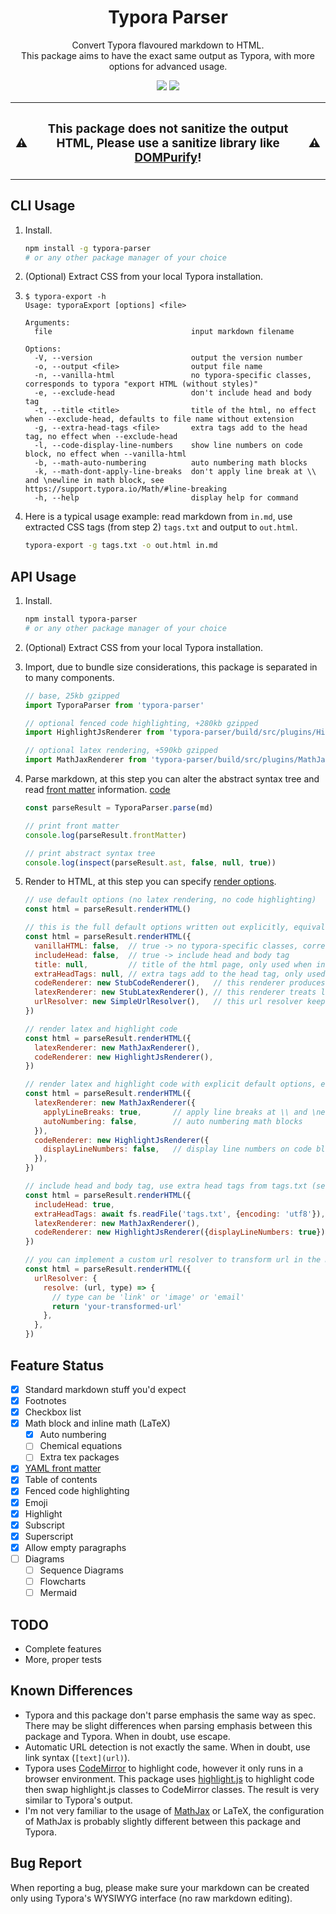 <div align="center">
  <h1>Typora Parser</h1>
  <p>Convert Typora flavoured markdown to HTML.<br/>This package aims to have the exact same output as Typora, with more options for advanced usage.</p>
  <p>
    <img src="https://img.shields.io/npm/v/typora-parser?style=for-the-badge"/>
    <a href="https://github.com/PegasisForever/typora-parser/blob/master/LICENSE"><img src="https://img.shields.io/github/license/PegasisForever/typora-parser?style=for-the-badge"></a>
  </p>
</div>

<table>
  <tr>
    <th><h3>⚠️</h3></th>
    <th><h3>This package does not sanitize the output HTML, Please use a sanitize library like <a href="https://github.com/cure53/DOMPurify">DOMPurify</a>!</h3></th>
    <th><h3>⚠️</h3></th>
  </tr>
</table>

## CLI Usage

1. Install.

   ```sh
   npm install -g typora-parser
   # or any other package manager of your choice
   ```

2. (Optional) Extract CSS from your local Typora installation.

3. ```
   $ typora-export -h
   Usage: typoraExport [options] <file>
   
   Arguments:
     file                               input markdown filename
   
   Options:
     -V, --version                      output the version number
     -o, --output <file>                output file name
     -n, --vanilla-html                 no typora-specific classes, corresponds to typora "export HTML (without styles)"
     -e, --exclude-head                 don't include head and body tag
     -t, --title <title>                title of the html, no effect when --exclude-head, defaults to file name without extension
     -g, --extra-head-tags <file>       extra tags add to the head tag, no effect when --exclude-head
     -l, --code-display-line-numbers    show line numbers on code block, no effect when --vanilla-html
     -b, --math-auto-numbering          auto numbering math blocks
     -k, --math-dont-apply-line-breaks  don't apply line break at \\ and \newline in math block, see https://support.typora.io/Math/#line-breaking
     -h, --help                         display help for command
   
   ```

4. Here is a typical usage example: read markdown from `in.md`, use extracted CSS tags (from step 2) `tags.txt` and output to `out.html`.

   ```sh
   typora-export -g tags.txt -o out.html in.md
   ```

## API Usage

1. Install.

   ```sh
   npm install typora-parser
   # or any other package manager of your choice
   ```

2. (Optional) Extract CSS from your local Typora installation.

3. Import, due to bundle size considerations, this package is separated in to many components.

   ```javascript
   // base, 25kb gzipped
   import TyporaParser from 'typora-parser'
   
   // optional fenced code highlighting, +280kb gzipped
   import HighlightJsRenderer from 'typora-parser/build/src/plugins/HighlightJsRenderer'
   
   // optional latex rendering, +590kb gzipped
   import MathJaxRenderer from 'typora-parser/build/src/plugins/MathJaxRenderer'
   ```

4. Parse markdown, at this step you can alter the abstract syntax tree and read [front matter](https://support.typora.io/YAML/) information. [code](src/parser.ts#L36)

   ```javascript
   const parseResult = TyporaParser.parse(md)
   
   // print front matter
   console.log(parseResult.frontMatter)
   
   // print abstract syntax tree
   console.log(inspect(parseResult.ast, false, null, true))
   ```

5. Render to HTML, at this step you can specify [render options](src/RenderOptions.ts).

   ```javascript
   // use default options (no latex rendering, no code highlighting)
   const html = parseResult.renderHTML()
   
   // this is the full default options written out explicitly, equivalent to the code above
   const html = parseResult.renderHTML({
     vanillaHTML: false,  // true -> no typora-specific classes, corresponds to typora "export HTML (without styles)"
     includeHead: false,  // true -> include head and body tag
     title: null,         // title of the html page, only used when includeHead = true
     extraHeadTags: null, // extra tags add to the head tag, only used when includeHead = true
     codeRenderer: new StubCodeRenderer(),   // this renderer produces a code block without any highlighting
     latexRenderer: new StubLatexRenderer(), // this renderer treats latex as normal text
     urlResolver: new SimpleUrlResolver(),   // this url resolver keeps the url as-is
   })
   
   // render latex and highlight code
   const html = parseResult.renderHTML({
     latexRenderer: new MathJaxRenderer(),
     codeRenderer: new HighlightJsRenderer(),
   })
   
   // render latex and highlight code with explicit default options, equivalent to the code above
   const html = parseResult.renderHTML({
     latexRenderer: new MathJaxRenderer({
       applyLineBreaks: true,       // apply line breaks at \\ and \newline in math block, see https://support.typora.io/Math/#line-breaking
       autoNumbering: false,        // auto numbering math blocks
     }),
     codeRenderer: new HighlightJsRenderer({
       displayLineNumbers: false,   // display line numbers on code block, no effect when vanillaHTML: true
     }),
   })
   
   // include head and body tag, use extra head tags from tags.txt (see step 2), render latex and highlight code with line numbers
   const html = parseResult.renderHTML({
     includeHead: true,
     extraHeadTags: await fs.readFile('tags.txt', {encoding: 'utf8'}),
     latexRenderer: new MathJaxRenderer(),
     codeRenderer: new HighlightJsRenderer({displayLineNumbers: true}),
   })
   
   // you can implement a custom url resolver to transform url in the markdown
   const html = parseResult.renderHTML({
     urlResolver: {
       resolve: (url, type) => {
         // type can be 'link' or 'image' or 'email'
         return 'your-transformed-url'
       },
     },
   })
   ```


## Feature Status

- [x] Standard markdown stuff you'd expect
- [x] Footnotes
- [x] Checkbox list
- [x] Math block and inline math (LaTeX)
    - [x] Auto numbering
    - [ ] Chemical equations
    - [ ] Extra tex packages
- [x] [YAML front matter](https://support.typora.io/YAML/)
- [x] Table of contents
- [x] Fenced code highlighting
- [x] Emoji
- [x] Highlight
- [x] Subscript
- [x] Superscript
- [x] Allow empty paragraphs
- [ ] Diagrams
    - [ ] Sequence Diagrams
    - [ ] Flowcharts
    - [ ] Mermaid

## TODO

- Complete features
- More, proper tests

## Known Differences

- Typora and this package don't parse emphasis the same way as spec. There may be slight differences when parsing emphasis between this package and Typora. When in doubt, use escape.
- Automatic URL detection is not exactly the same. When in doubt, use link syntax (`[text](url)`).
- Typora uses [CodeMirror](https://codemirror.net/) to highlight code, however it only runs in a browser environment. This package uses [highlight.js](https://highlightjs.org/) to highlight code then swap highlight.js classes to CodeMirror classes. The result is very similar to Typora's output.
- I'm not very familiar to the usage of [MathJax](https://www.mathjax.org/) or LaTeX, the configuration of MathJax is probably slightly different between this package and Typora.

## Bug Report

When reporting a bug, please make sure your markdown can be created only using Typora's WYSIWYG interface (no raw markdown editing). 
